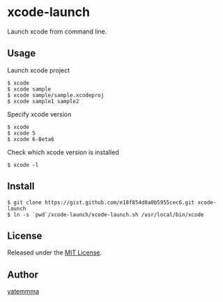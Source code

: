 xcode-launch
====

Launch xcode from command line.

## Usage

Launch xcode project
```
$ xcode
$ xcode sample
$ xcode sample/sample.xcodeproj
$ xcode sample1 sample2
```

Specify xcode version

```
$ xcode 
$ xcode 5
$ xcode 6-Beta6
```

Check which xcode version is installed
```
$ xcode -l
```

## Install

```
$ git clone https://gist.github.com/e18f854d0a0b5955cec6.git xcode-launch
$ ln -s `pwd`/xcode-launch/xcode-launch.sh /usr/local/bin/xcode
```

## License

Released under the [MIT License](http://www.opensource.org/licenses/MIT).

## Author

[yatemmma](https://github.com/yatemmma)
